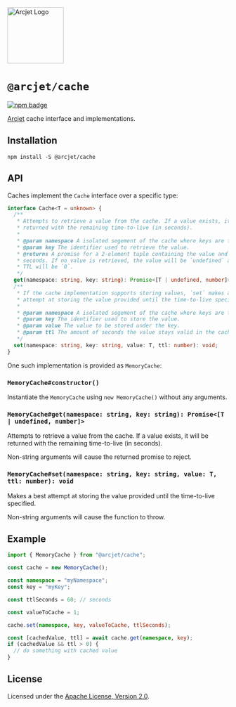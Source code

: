 <a href="https://arcjet.com" target="_arcjet-home">
  <picture>
    <source media="(prefers-color-scheme: dark)" srcset="https://arcjet.com/logo/arcjet-dark-lockup-voyage-horizontal.svg">
    <img src="https://arcjet.com/logo/arcjet-light-lockup-voyage-horizontal.svg" alt="Arcjet Logo" height="128" width="auto">
  </picture>
</a>

# `@arcjet/cache`

<p>
  <a href="https://www.npmjs.com/package/@arcjet/cache">
    <picture>
      <source media="(prefers-color-scheme: dark)" srcset="https://img.shields.io/npm/v/%40arcjet%2Fcache?style=flat-square&label=%E2%9C%A6Aj&labelColor=000000&color=5C5866">
      <img alt="npm badge" src="https://img.shields.io/npm/v/%40arcjet%2Fcache?style=flat-square&label=%E2%9C%A6Aj&labelColor=ECE6F0&color=ECE6F0">
    </picture>
  </a>
</p>

[Arcjet][arcjet] cache interface and implementations.

## Installation

```shell
npm install -S @arcjet/cache
```

## API

Caches implement the `Cache` interface over a specific type:

```ts
interface Cache<T = unknown> {
  /**
   * Attempts to retrieve a value from the cache. If a value exists, it will be
   * returned with the remaining time-to-live (in seconds).
   *
   * @param namespace A isolated segement of the cache where keys are tracked.
   * @param key The identifier used to retrieve the value.
   * @returns A promise for a 2-element tuple containing the value and TTL in
   * seconds. If no value is retrieved, the value will be `undefined` and the
   * TTL will be `0`.
   */
  get(namespace: string, key: string): Promise<[T | undefined, number]>;
  /**
   * If the cache implementation supports storing values, `set` makes a best
   * attempt at storing the value provided until the time-to-live specified.
   *
   * @param namespace A isolated segement of the cache where keys are tracked.
   * @param key The identifier used to store the value.
   * @param value The value to be stored under the key.
   * @param ttl The amount of seconds the value stays valid in the cache.
   */
  set(namespace: string, key: string, value: T, ttl: number): void;
}
```

One such implementation is provided as `MemoryCache`:

### `MemoryCache#constructor()`

Instantiate the `MemoryCache` using `new MemoryCache()` without any arguments.

### `MemoryCache#get(namespace: string, key: string): Promise<[T | undefined, number]>`

Attempts to retrieve a value from the cache. If a value exists, it will be
returned with the remaining time-to-live (in seconds).

Non-string arguments will cause the returned promise to reject.

### `MemoryCache#set(namespace: string, key: string, value: T, ttl: number): void`

Makes a best attempt at storing the value provided until the time-to-live
specified.

Non-string arguments will cause the function to throw.

## Example

```ts
import { MemoryCache } from "@arcjet/cache";

const cache = new MemoryCache();

const namespace = "myNamespace";
const key = "myKey";

const ttlSeconds = 60; // seconds

const valueToCache = 1;

cache.set(namespace, key, valueToCache, ttlSeconds);

const [cachedValue, ttl] = await cache.get(namespace, key);
if (cachedValue && ttl > 0) {
  // do something with cached value
}
```

## License

Licensed under the [Apache License, Version 2.0][apache-license].

[arcjet]: https://arcjet.com
[apache-license]: http://www.apache.org/licenses/LICENSE-2.0
